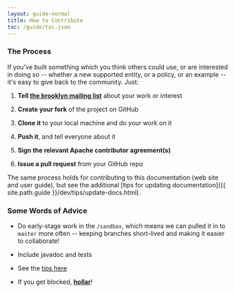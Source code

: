 ```yaml
---
layout: guide-normal
title: How to Contribute
toc: /guide/toc.json
---
```


### The Process

If you've built something which you think others could use, or are interested in doing so -- 
whether a new supported entity, or a policy, or an example --
it's easy to give back to the community.  Just:

1. **Tell [the brooklyn mailing list](https://mail-archives.apache.org/mod_mbox/incubator-brooklyn-dev/)** about your work or interest

1. **Create your fork** of the project on GitHub

1. **Clone it** to your local machine and do your work on it

1. **Push it**, and tell everyone about it

1. **Sign the relevant Apache contributor agreement(s)**

1. **Issue a pull request** from your GitHub repo

The same process holds for contributing to this documentation (web site and user guide),
but see the additional [tips for updating documentation]({{ site.path.guide }}/dev/tips/update-docs.html).


### Some Words of Advice

* Do early-stage work in the ``/sandbox``, which means we can pulled it in to ``master`` more often --
  keeping branches short-lived and making it easier to collaborate!
               
* Include javadoc and tests

* See the [tips here]({{site.path.guide}}/dev/tips/index.html)

* If you get blocked, **[hollar]({{site.path.guide}}/meta/contact.html)**!
